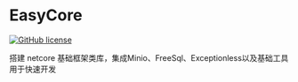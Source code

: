 
# EasyCore
[![GitHub license](https://img.shields.io/badge/license-MIT-blue.svg)](https://mit-license.org/)

搭建 netcore 基础框架类库，集成Minio、FreeSql、Exceptionless以及基础工具
用于快速开发
